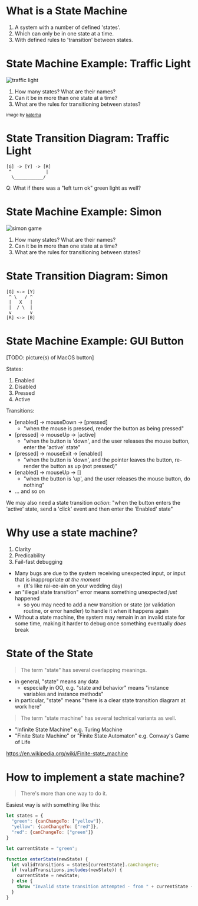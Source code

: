 # What is a State Machine

1. A system with a number of defined 'states'.
2. Which can only be in one state at a time.
3. With defined rules to 'transition' between states.

# State Machine Example: Traffic Light

![traffic light](/images/traffic-light.jpg)

1. How many states? What are their names?
2. Can it be in more than one state at a time?
3. What are the rules for transitioning between states?

<small>image by [katerha](https://www.flickr.com/photos/katerha/6919352910)
</small>

# State Transition Diagram: Traffic Light

```
[G] -> [Y] -> [R]
 ^             |
  \___________/
```

Q: What if there was a "left turn ok" green light as well?

# State Machine Example: Simon

![simon game](/images/simon.jpg)

1. How many states? What are their names?
2. Can it be in more than one state at a time?
3. What are the rules for transitioning between states?

# State Transition Diagram: Simon

```
[G] <-> [Y] 
 ^ \   / ^
 |   X   |
 |  / \  |
 v       v
[R] <-> [B]
```

# State Machine Example: GUI Button

[TODO: picture(s) of MacOS button]

States:

1. Enabled
2. Disabled
3. Pressed
4. Active

Transitions:

* [enabled] -> mouseDown -> [pressed]
  * "when the mouse is pressed, render the button as being pressed"
* [pressed] -> mouseUp -> [active]
  * "when the button is 'down', and the user releases the mouse button, enter the 'active' state"
* [pressed] -> mouseExit -> [enabled]
  * "when the button is 'down', and the pointer leaves the button, re-render the button as up (not pressed)"
* [enabled] -> mouseUp -> []
  * "when the button is 'up', and the user releases the mouse button, do nothing"
* ... and so on

We may also need a state transition *action*: "when the button enters the 'active' state, send a 'click' event and then enter the 'Enabled' state"

# Why use a state machine?

1. Clarity
2. Predicability
3. Fail-fast debugging

* Many bugs are due to the system receiving unexpected input, or input that is inappropriate *at the moment*
  * (it's like rai-ee-ain on your wedding day)
* an "illegal state transition" error means something unexpected *just* happened
  * so you may need to add a new transition or state (or validation routine, or error handler) to handle it when it happens again
* Without a state machine, the system may remain in an invalid state for some time, making it harder to debug once something eventually *does* break

# State of the State

> The term "state" has several overlapping meanings.

* in general, "state" means any data
  * especially in OO, e.g. "state and behavior" means "instance variables and instance methods"
* in particular, "state" means "there is a clear state transition diagram at work here"

> The term "state machine" has several technical variants as well.

* "Infinite State Machine" e.g. Turing Machine
* "Finite State Machine" or "Finite State Automaton" e.g. Conway's Game of Life

<https://en.wikipedia.org/wiki/Finite-state_machine>

# How to implement a state machine?

> There's more than one way to do it.

Easiest way is with something like this:

```js
let states = {
  "green": {canChangeTo: ["yellow"]},
  "yellow": {canChangeTo: ["red"]},
  "red": {canChangeTo: ["green"]}
}

let currentState = "green";

function enterState(newState) {
  let validTransitions = states[currentState].canChangeTo;
  if (validTransitions.includes(newState)) {
    currentState = newState;
  } else {
    throw "Invalid state transition attempted - from " + currentState + " to " + newState;
  }
}
```

